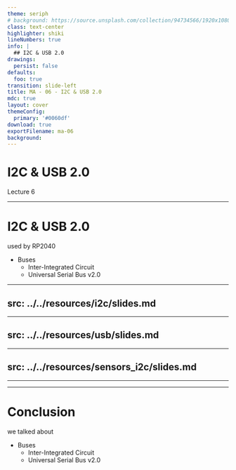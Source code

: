 ```yaml
---
theme: seriph
# background: https://source.unsplash.com/collection/94734566/1920x1080
class: text-center
highlighter: shiki
lineNumbers: true
info: |
  ## I2C & USB 2.0
drawings:
  persist: false
defaults:
  foo: true
transition: slide-left
title: MA - 06 - I2C & USB 2.0
mdc: true
layout: cover
themeConfig:
  primary: '#0060df'
download: true
exportFilename: ma-06
background:
---
```


# I2C & USB 2.0
Lecture 6

---

# I2C & USB 2.0
used by RP2040

- Buses
  - Inter-Integrated Circuit
  - Universal Serial Bus v2.0

<!-- I2C -->

---
src: ../../resources/i2c/slides.md
---

<!-- USB -->

---
src: ../../resources/usb/slides.md
---

<!-- Sensors -->

---
src: ../../resources/sensors_i2c/slides.md
---

---
---
# Conclusion
we talked about

- Buses
  - Inter-Integrated Circuit
  - Universal Serial Bus v2.0

